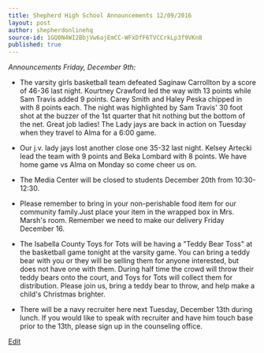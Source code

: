 ```yaml
---
title: Shepherd High School Announcements 12/09/2016
layout: post
author: shepherdonlinehq
source-id: 1GQ0N4WI2BbjVw6ajEmCC-WFxDfF6TVCCrkLp3f9VKn8
published: true
---
```

*Announcements Friday, December 9th:*

* The varsity girls basketball team defeated Saginaw Carrollton by a score of 46-36 last night. Kourtney Crawford led the way with 13 points while Sam Travis added 9 points. Carey Smith and Haley Peska chipped in with 8 points each. The night was highlighted by Sam Travis' 30 foot shot at the buzzer of the 1st quarter that hit nothing but the bottom of the net. Great job ladies! The Lady jays are back in action on Tuesday when they travel to Alma for a 6:00 game.

* Our j.v. lady jays lost another close one 35-32 last night. Kelsey Artecki lead the team with 9 points and Beka Lombard with 8 points. We have home game vs Alma on Monday so come cheer us on.

* The Media Center will be closed to students December 20th from 10:30-12:30.

* Please remember to bring in your non-perishable food item for our community family.Just place your item in the wrapped box in Mrs. Marsh's room. Remember we need to make our delivery Friday December 16.

* The Isabella County Toys for Tots will be having a "Teddy Bear Toss" at the basketball game tonight at the varsity game. You can bring a teddy bear with you or they will be selling them for anyone interested, but does not have one with them. During half time the crowd will throw their teddy bears onto the court, and Toys for Tots will collect them for distribution. Please join us, bring a teddy bear to throw, and help make a child's Christmas brighter.

* There will be a navy recruiter here next Tuesday, December 13th during lunch. If you would like to speak with recruiter and have him touch base prior to the 13th, please sign up in the counseling office.

[Edit](https://docs.google.com/document/d/1GQ0N4WI2BbjVw6ajEmCC-WFxDfF6TVCCrkLp3f9VKn8/edit?usp=sharing)

